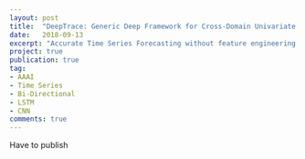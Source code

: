 ```yaml
---
layout: post
title:  "DeepTrace: Generic Deep Framework for Cross-Domain Univariate and Multivariate Time Series Forecast"
date:   2018-09-13
excerpt: "Accurate Time Series Forecasting without feature engineering or data preprocessing."
project: true
publication: true
tag:
- AAAI 
- Time Series
- Bi-Directional
- LSTM
- CNN
comments: true
---
```

Have to publish
